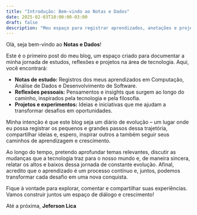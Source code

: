 ```yaml
---
title: "Introdução: Bem-vindo ao Notas e Dados"
date: 2025-02-03T10:00:00-03:00
draft: false
description: "Meu espaço para registrar aprendizados, anotações e projetos em tecnologia e além."
---
```


Olá, seja bem-vindo ao **Notas e Dados**!

Este é o primeiro post do meu blog, um espaço criado para documentar a minha jornada de estudos, reflexões e projetos na área de tecnologia. Aqui, você encontrará:

- **Notas de estudo:** Registros dos meus aprendizados em Computação, Análise de Dados e Desenvolvimento de Software.
- **Reflexões pessoais:** Pensamentos e insights que surgem ao longo do caminho, inspirados pela tecnologia e pela filosofia.
- **Projetos e experimentos:** Ideias e iniciativas que me ajudam a transformar desafios em oportunidades.

Minha intenção é que este blog seja um diário de evolução – um lugar onde eu possa registrar os pequenos e grandes passos dessa trajetória, compartilhar ideias e, espero, inspirar outros a também seguir seus caminhos de aprendizagem e crescimento.

Ao longo do tempo, pretendo aprofundar temas relevantes, discutir as mudanças que a tecnologia traz para o nosso mundo e, de maneira sincera, relatar os altos e baixos dessa jornada de constante evolução. Afinal, acredito que o aprendizado é um processo contínuo e, juntos, podemos transformar cada desafio em uma nova conquista.

Fique à vontade para explorar, comentar e compartilhar suas experiências. Vamos construir juntos um espaço de diálogo e crescimento!

Até a próxima,
**Jeferson Lica**